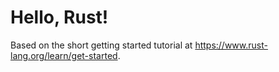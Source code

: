 # Hello, Rust!

Based on the short getting started tutorial at https://www.rust-lang.org/learn/get-started.
